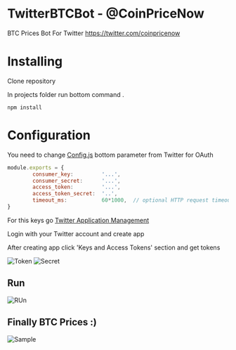 # TwitterBTCBot  - @CoinPriceNow
BTC Prices Bot For Twitter   https://twitter.com/coinpricenow

# Installing

Clone repository  

In projects folder run bottom command .


```shell
npm install 
```

# Configuration

You need to change [Config.js](config.js) bottom parameter from Twitter for OAuth

```javascript
module.exports = {
        consumer_key:         '...',
        consumer_secret:      '...',
        access_token:         '...',
        access_token_secret:  '..',
        timeout_ms:           60*1000,  // optional HTTP request timeout to apply to all requests.
}
 ```
For this keys go  [Twitter Application Management](https://apps.twitter.com/)

Login with your Twitter account and create app  

After creating app  click 'Keys and Access Tokens' section and get tokens 

![Token](https://i.imgur.com/XRBXt6X.png)
![Secret](https://i.imgur.com/tj65QYN.png)


## Run

![RUn]( https://image.ibb.co/cUEGem/Screen_Shot_2017_12_23_at_23_17_25.png)


## Finally BTC Prices :)
![Sample](https://image.ibb.co/dSdEX6/Screen_Shot_2017_12_23_at_23_15_17.png)
